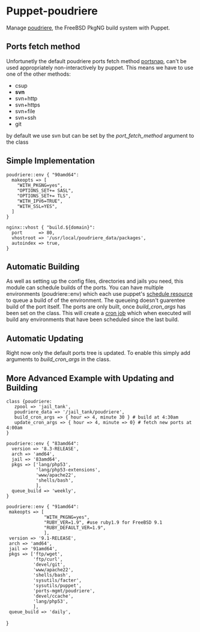 # Puppet-poudriere

Manage [poudriere](http://fossil.etoilebsd.net/poudriere/doc/trunk/doc/index.wiki), the FreeBSD PkgNG build system with Puppet.


## Ports fetch method
Unfortunetly the default poudriere ports fetch method [portsnap](http://www.freebsd.org/doc/handbook/updating-upgrading-portsnap.html),
can't be used appropriately non-interactively by puppet. This means we have to use one of the other methods:

* csup
* __svn__
* svn+http
* svn+https
* svn+file
* svn+ssh
* git

by default we use svn but can be set by the *port_fetch_method* argument to the class


## Simple Implementation

    poudriere::env { "90amd64":
      makeopts => [
        "WITH_PKGNG=yes",
        "OPTIONS_SET+= SASL",
        "OPTIONS_SET+= TLS",
        "WITH_IPV6=TRUE",
        "WITH_SSL=YES",
      ]
    }

    nginx::vhost { "build.${domain}":
      port      => 80,
      vhostroot => '/usr/local/poudriere_data/packages',
      autoindex => true,
    }

## Automatic Building

As well as setting up the config files, directories and jails you need, this module can schedule
builds of the ports. You can have multiple environments (poudriere::env) which each use puppet's [schedule
resource](http://docs.puppetlabs.com/references/latest/type.html#schedule) to queue a build of
of the environment. The queueing doesn't guarentee build of the port itself. The ports are only built,
once *build_cron_args* has been set on the class. This will create a [cron job](http://docs.puppetlabs.com/references/latest/type.html#cron)
which when executed will build any environments that have been scheduled since the last build.


## Automatic Updating

Right now only the default ports tree is updated. To enable this simply add arguments to *build_cron_args*
in the class.


## More Advanced  Example with Updating and Building

    class {poudriere:
	   zpool => 'jail_tank',
	   poudriere_data => '/jail_tank/poudriere',
	   build_cron_args => { hour => 4, minute 30 } # build at 4:30am
	   update_cron_args => { hour => 4, minute => 0} # fetch new ports at 4:00am
	}
	
    poudriere::env { "83amd64":
      version => '8.3-RELEASE',
      arch => 'amd64',
      jail => '83amd64',
      pkgs => ['lang/php53',
               'lang/php53-extensions',
               'www/apache22',
               'shells/bash',
               ],
      queue_build => 'weekly',
    }

    poudriere::env { "91amd64":
     makeopts => [
                  "WITH_PKGNG=yes",
                  "RUBY_VER=1.9", #use ruby1.9 for FreeBSD 9.1
                  "RUBY_DEFAULT_VER=1.9",
                  ],
     version => '9.1-RELEASE',
     arch => 'amd64',
     jail => '91amd64',
     pkgs => ['ftp/wget',
              'ftp/curl',
              'devel/git',
              'www/apache22',
              'shells/bash',
              'sysutils/facter',
              'sysutils/puppet',
              'ports-mgmt/poudriere',
              'devel/ccache',
              'lang/php53',
              ],
     queue_build => 'daily',
   }

